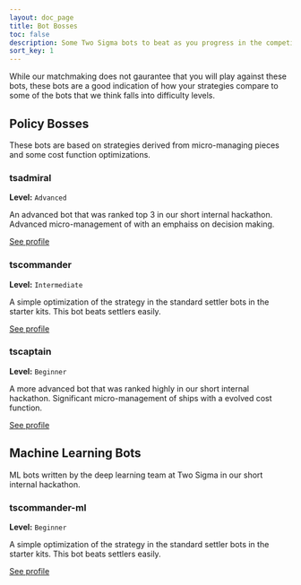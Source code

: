 ```yaml
---
layout: doc_page
title: Bot Bosses
toc: false
description: Some Two Sigma bots to beat as you progress in the competition
sort_key: 1
---
```


While our matchmaking does not gaurantee that you will play against these bots, these bots are a good indication of how your strategies compare to some of the bots that we think falls into difficulty levels.



## Policy Bosses
These bots are based on strategies derived from micro-managing pieces and some cost function optimizations.

### tsadmiral

**Level:** `Advanced`

An advanced bot that was ranked top 3 in our short internal hackathon. Advanced micro-management of with an emphaiss on decision making.

[See profile](/user/?user_id=1157)

### tscommander

**Level:** `Intermediate`

A simple optimization of the strategy in the standard settler bots in the starter kits. This bot beats settlers easily.

[See profile](/user/?user_id=1156)

### tscaptain 

**Level:** `Beginner`

A more advanced bot that was ranked highly in our short internal hackathon. Significant micro-management of ships with a evolved cost function.

[See profile](/user/?user_id=1157)


## Machine Learning Bots
ML bots written by the deep learning team at Two Sigma in our short internal hackathon.

### tscommander-ml

**Level:** `Beginner`

A simple optimization of the strategy in the standard settler bots in the starter kits. This bot beats settlers easily.

[See profile](/user/?user_id=1154)



